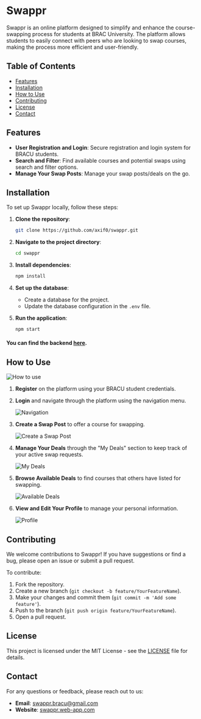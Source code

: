 # Swappr

Swappr is an online platform designed to simplify and enhance the course-swapping process for students at BRAC University. The platform allows students to easily connect with peers who are looking to swap courses, making the process more efficient and user-friendly.

## Table of Contents

- [Features](#features)
- [Installation](#installation)
- [How to Use](#how-to-use)
- [Contributing](#contributing)
- [License](#license)
- [Contact](#contact)

## Features

- **User Registration and Login**: Secure registration and login system for BRACU students.
- **Search and Filter**: Find available courses and potential swaps using search and filter options.
- **Manage Your Swap Posts**: Manage your swap posts/deals on the go.

## Installation

To set up Swappr locally, follow these steps:

1. **Clone the repository**:
    ```bash
    git clone https://github.com/axif0/swappr.git
    ```
2. **Navigate to the project directory**:
    ```bash
    cd swappr
    ```
3. **Install dependencies**:
    ```bash
    npm install
    ```
4. **Set up the database**:
    - Create a database for the project.
    - Update the database configuration in the `.env` file.

5. **Run the application**:
    ```bash
    npm start
    ```

#### You can find the backend [here](https://github.com/axif0/swapper-server).

## How to Use

   ![How to use](screenshots/how-to-use.jpg)

1. **Register** on the platform using your BRACU student credentials.
2. **Login** and navigate through the platform using the navigation menu.

   ![Navigation](screenshots/nav.jpg)

3. **Create a Swap Post** to offer a course for swapping.

   ![Create a Swap Post](screenshots/create.jpg)

4. **Manage Your Deals** through the "My Deals" section to keep track of your active swap requests.

   ![My Deals](screenshots/my-deals.jpg)

5. **Browse Available Deals** to find courses that others have listed for swapping.

   ![Available Deals](screenshots/available-deals.jpg)

6. **View and Edit Your Profile** to manage your personal information.

   ![Profile](screenshots/profile.jpg)

## Contributing

We welcome contributions to Swappr! If you have suggestions or find a bug, please open an issue or submit a pull request.

To contribute:

1. Fork the repository.
2. Create a new branch (`git checkout -b feature/YourFeatureName`).
3. Make your changes and commit them (`git commit -m 'Add some feature'`).
4. Push to the branch (`git push origin feature/YourFeatureName`).
5. Open a pull request.

## License

This project is licensed under the MIT License - see the [LICENSE](LICENSE) file for details.

## Contact

For any questions or feedback, please reach out to us:

- **Email**: swappr.bracu@gmail.com
- **Website**: [swappr.web-app.com](https://swappr.web-app.com)
